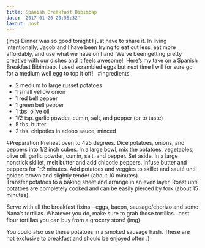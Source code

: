 ```yaml
---
title: Spanish Breakfast Bibimbap
date: '2017-01-20 20:55:32'
layout: post
---
```

(img)
Dinner was so good tonight I just have to share it. In living intentionally, Jacob and I have been trying to eat out less, eat more affordably, and use what we have on hand. We've been getting pretty creative with our dishes and it feels awesome! 
Here’s my take on a Spanish Breakfast Bibimbap. I used scrambled eggs but next time I will for sure go for a medium well egg to top it off!
 
#Ingredients
- 2 medium to large russet potatoes
- 1 small yellow onion
- 1 red bell pepper
- 1 green bell pepper
- 1 tbs. olive oil
- 1/2 tsp. garlic powder, cumin, salt, and pepper (or to taste)
- 5 tbs. butter
- 2 tbs. chipotles in adobo sauce, minced 

#Preparation
Preheat oven to 425 degrees. 
Dice potatoes, onions, and peppers into 1/2 inch cubes. In a large bowl, mix the potatoes, vegetables, olive oil, garlic powder, cumin, salt, and pepper. Set aside. 
In a large nonstick skillet, melt butter and add chipotle peppers. Infuse butter and peppers for 1-2 minutes. 
Add potatoes and veggies to skillet and sauté until golden brown and slightly tender (about 10 minutes).  
Transfer potatoes to a baking sheet and arrange in an even layer. Roast until potatoes are completely cooked and can be easily pierced by fork (about 15 minutes). 

Serve with all the breakfast fixins—eggs, bacon, sausage/chorizo and some Nana’s tortillas. Whatever you do, make sure to grab those tortillas…best flour tortillas you can buy from a grocery store!
(img)

You could also use these potatoes in a smoked sausage hash. These are not exclusive to breakfast and should be enjoyed often :) 